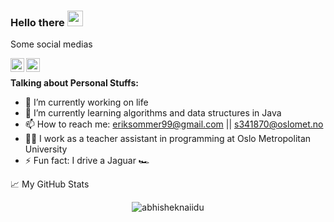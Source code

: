 ### Hello there <img src="https://media.giphy.com/media/hvRJCLFzcasrR4ia7z/giphy.gif" width="25px">

Some social medias

<a href="https://www.instagram.com/erik_sommer/">
  <img align="left" alt="Erik Sommer´s Instagram" width="22px" src="https://cdn.jsdelivr.net/npm/simple-icons@v3/icons/instagram.svg" />
</a>

<a href="https://www.linkedin.com/in/erik-storås-sommer-24b89a1a2/">
  <img align="left" alt="Erik Sommer´s LinkdeIN" width="22px" src="https://cdn.jsdelivr.net/npm/simple-icons@v3/icons/linkedin.svg" />
</a>

<br />


**Talking about Personal Stuffs:**
- 🔭 I’m currently working on life  
- 🌱 I’m currently learning algorithms and data structures in Java
- 📫 How to reach me: eriksommer99@gmail.com || s341870@oslomet.no
- 👨‍💻 I work as a teacher assistant in programming at Oslo Metropolitan University
- ⚡ Fun fact: I drive a Jaguar 🏎


<summary>📈 My GitHub Stats</summary>

<p align="center"> <img src="https://github-readme-stats.vercel.app/api?username=ErikSommer99&show_icons=true&theme=gotham" alt="abhisheknaiidu" />
